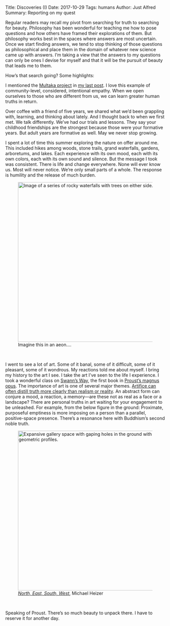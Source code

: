 Title: Discoveries (I)
Date: 2017-10-29
Tags: humans
Author: Just Alfred
Summary: Reporting on my quest

Regular readers may recall my pivot from searching for truth to searching for beauty.
Philosophy has been wonderful for teaching me how to pose questions
and how others have framed their explorations of them.
But philosophy works best in the spaces where answers are most uncertain.
Once we start finding answers,
we tend to stop thinking of those questions as philosophical
and place them in the domain of whatever new science came up with answers.
I’m taking a view that the answers to my questions can only be ones I devise for myself
and that it will be the pursuit of beauty that leads me to them.

How’s that search going? Some highlights:

I mentioned the [Multaka project](http://www.smb.museum/en/museums-institutions/museum-fuer-islamische-kunst/collection-research/research-cooperation/multaka.html)
in [my last post]({filename}empathy.md).
I love this example of community-level, considered, intentional empathy.
When we open ourselves to those who are different from us, we can learn greater human truths in return.

Over coffee with a friend of five years,
we shared what we’d been grappling with, learning, and thinking about lately.
And I thought back to when we first met.
We talk differently.
We’ve had our trials and lessons.
They say your childhood friendships are the strongest because those were your formative years.
But adult years are formative as well.
May we never stop growing.

I spent a lot of time this summer exploring the nature on offer around me.
This included hikes among woods, stone trails, grand waterfalls, gardens, arboretums, and lakes.
Each experience with its own mood, each with its own colors, each with its own sound and silence.
But the message I took was consistent.
There is life and change everywhere.
None will ever know us. Most will never notice. We’re only small parts of a whole.
The response is humility and the release of much burden.

<figure>
  <a href="{static}../images/falls.jpg">
    <img src="{static}../images/falls.jpg" alt="Image of a series of rocky waterfalls with trees on either side." width="504">
  </a>
  <figcaption>Imagine this in an aeon....</figcaption>
</figure>
<br>

I went to see a lot of art.
Some of it banal, some of it difficult, some of it pleasant, some of it wondrous.
My reactions told me about myself.
I bring my history to the art I see. I take the art I’ve seen to the life I experience.
I took a wonderful class on [Swann’s Way](https://www.goodreads.com/book/show/12749.Swann_s_Way),
the first book in [Proust’s magnus opus](https://en.wikipedia.org/wiki/In_Search_of_Lost_Time).
The importance of art is one of several major themes.
[Artifice can often distill truth more clearly than realism or reality](https://quamproxime.com/2017/03/04/artifice-as-realism/).
An abstract form can conjure a mood, a reaction, a memory—are these not as real as a face or a landscape?
There are personal truths in art waiting for your engagement to be unleashed.
For example, from the below figure in the ground:
Proximate, purposeful emptiness is more imposing on a person than a parallel, positive-space presence.
There’s a resonance here with Buddhism’s second noble truth.

<figure>
  <a href="{static}../images/michael_heizer.jpg">
    <img src="{static}../images/michael_heizer.jpg" alt="Expansive gallery space with gaping holes in the ground with various geometric profiles." width="504">
  </a>
  <figcaption><a href="https://www.diaart.org/collection/collection/heizer-michael-north-east-south-west-19672002-2003-174-1-4"><i>North, East, South, West</i></a>, Michael Heizer</figcaption>
</figure>
<br>

Speaking of Proust.
There’s so much beauty to unpack there.
I have to reserve it for another day.

